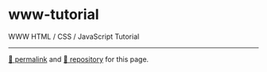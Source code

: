# www-tutorial
WWW HTML / CSS / JavaScript Tutorial

<hr>

[&#128279; permalink](https://psb-david-petty.github.io/www-tutorial/) and [&#128297; repository](https://github.com/psb-david-petty/www-tutorial/) for this page.
